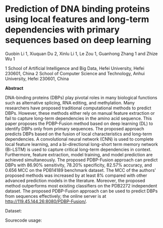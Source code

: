 # Prediction of DNA binding proteins using local features and long-term dependencies with primary sequences based on deep learning 


Guobin Li 1, Xiuquan Du 2, Xinlu Li 1, Le Zou 1, Guanhong Zhang 1 and Zhize Wu 1

1 School of Artificial Intelligence and Big Data, Hefei University, Hefei 230601, China
2 School of Computer Science and Technology, Anhui University, Hefei 230601, China

**Abstract**

DNA-binding proteins (DBPs) play pivotal roles in many biological functions such as alternative splicing, RNA editing, and methylation. Many researchers have proposed traditional computational methods to predict DBPs. However, these methods either rely on manual feature extraction or fail to capture long-term dependencies in the amino acid sequence. This paper proposes the PDBP-Fusion method based on deep learning (DL) to identify DBPs only from primary sequences. The proposed approach predicts DBPs based on the fusion of local characteristics and long-term dependencies. A convolutional neural network (CNN) is used to complete local feature learning, and a bi-directional long-short term memory network (Bi-LSTM) is used to capture critical long-term dependencies in context.  Furthermore, feature extraction, model training, and model prediction are achieved simultaneously. The proposed PDBP-Fusion approach can predict DBPs with 86.90% sensitivity, 78.20% specificity, 82.57% accuracy, and 0.656 MCC on the PDB14189 benchmark dataset. The MCC of the authors' proposed methods was increased by at least 8% compared with other advanced prediction models in the literature. Moreover, the proposed method outperforms most existing classifiers on the PDB2272 independent dataset.  The proposed PDBP-Fusion approach can be used to predict DBPs from sequences effectively; the online server is at http://119.45.144.26:8080/PDBP-Fusion/.

Dataset:



Sourecode usage:


